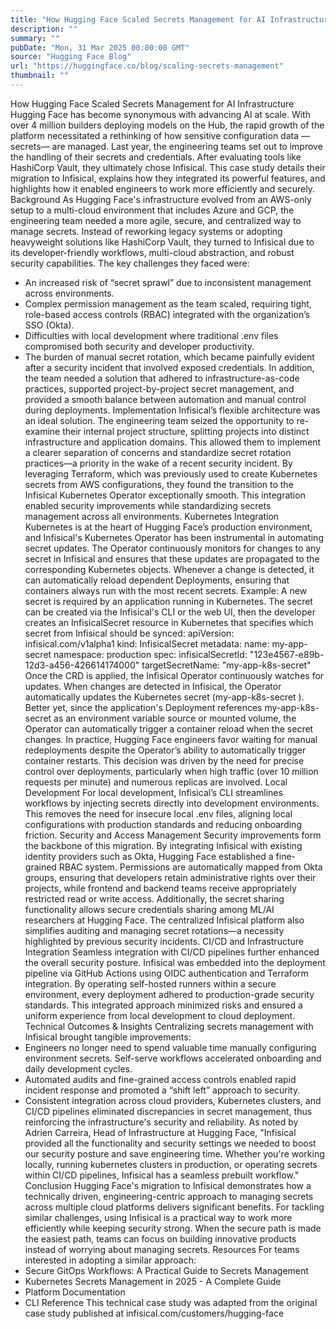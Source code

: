 ```yaml
---
title: "How Hugging Face Scaled Secrets Management for AI Infrastructure"
description: ""
summary: ""
pubDate: "Mon, 31 Mar 2025 00:00:00 GMT"
source: "Hugging Face Blog"
url: "https://huggingface.co/blog/scaling-secrets-management"
thumbnail: ""
---
```


How Hugging Face Scaled Secrets Management for AI Infrastructure
Hugging Face has become synonymous with advancing AI at scale. With over 4 million builders deploying models on the Hub, the rapid growth of the platform necessitated a rethinking of how sensitive configuration data —secrets— are managed.
Last year, the engineering teams set out to improve the handling of their secrets and credentials. After evaluating tools like HashiCorp Vault, they ultimately chose Infisical.
This case study details their migration to Infisical, explains how they integrated its powerful features, and highlights how it enabled engineers to work more efficiently and securely.
Background
As Hugging Face's infrastructure evolved from an AWS-only setup to a multi-cloud environment that includes Azure and GCP, the engineering team needed a more agile, secure, and centralized way to manage secrets. Instead of reworking legacy systems or adopting heavyweight solutions like HashiCorp Vault, they turned to Infisical due to its developer-friendly workflows, multi-cloud abstraction, and robust security capabilities.
The key challenges they faced were:
- An increased risk of “secret sprawl” due to inconsistent management across environments.
- Complex permission management as the team scaled, requiring tight, role-based access controls (RBAC) integrated with the organization’s SSO (Okta).
- Difficulties with local development where traditional .env files compromised both security and developer productivity.
- The burden of manual secret rotation, which became painfully evident after a security incident that involved exposed credentials.
In addition, the team needed a solution that adhered to infrastructure-as-code practices, supported project-by-project secret management, and provided a smooth balance between automation and manual control during deployments.
Implementation
Infisical’s flexible architecture was an ideal solution. The engineering team seized the opportunity to re-examine their internal project structure, splitting projects into distinct infrastructure and application domains. This allowed them to implement a clearer separation of concerns and standardize secret rotation practices—a priority in the wake of a recent security incident.
By leveraging Terraform, which was previously used to create Kubernetes secrets from AWS configurations, they found the transition to the Infisical Kubernetes Operator exceptionally smooth. This integration enabled security improvements while standardizing secrets management across all environments.
Kubernetes Integration
Kubernetes is at the heart of Hugging Face’s production environment, and Infisical's Kubernetes Operator has been instrumental in automating secret updates. The Operator continuously monitors for changes to any secret in Infisical and ensures that these updates are propagated to the corresponding Kubernetes objects. Whenever a change is detected, it can automatically reload dependent Deployments, ensuring that containers always run with the most recent secrets.
Example:
A new secret is required by an application running in Kubernetes. The secret can be created via the Infisical's CLI or the web UI, then the developer creates an InfisicalSecret
resource in Kubernetes that specifies which secret from Infisical should be synced:
apiVersion: infisical.com/v1alpha1
kind: InfisicalSecret
metadata:
name: my-app-secret
namespace: production
spec:
infisicalSecretId: "123e4567-e89b-12d3-a456-426614174000"
targetSecretName: "my-app-k8s-secret"
Once the CRD is applied, the Infisical Operator continuously watches for updates. When changes are detected in Infisical, the Operator automatically updates the Kubernetes secret (my-app-k8s-secret
).
Better yet, since the application's Deployment references my-app-k8s-secret
as an environment variable source or mounted volume, the Operator can automatically trigger a container reload when the secret changes.
In practice, Hugging Face engineers favor waiting for manual redeployments despite the Operator’s ability to automatically trigger container restarts. This decision was driven by the need for precise control over deployments, particularly when high traffic (over 10 million requests per minute) and numerous replicas are involved.
Local Development
For local development, Infisical’s CLI streamlines workflows by injecting secrets directly into development environments. This removes the need for insecure local .env files, aligning local configurations with production standards and reducing onboarding friction.
Security and Access Management
Security improvements form the backbone of this migration. By integrating Infisical with existing identity providers such as Okta, Hugging Face established a fine-grained RBAC system. Permissions are automatically mapped from Okta groups, ensuring that developers retain administrative rights over their projects, while frontend and backend teams receive appropriately restricted read or write access.
Additionally, the secret sharing functionality allows secure credentials sharing among ML/AI researchers at Hugging Face. The centralized Infisical platform also simplifies auditing and managing secret rotations—a necessity highlighted by previous security incidents.
CI/CD and Infrastructure Integration
Seamless integration with CI/CD pipelines further enhanced the overall security posture. Infisical was embedded into the deployment pipeline via GitHub Actions using OIDC authentication and Terraform integration. By operating self-hosted runners within a secure environment, every deployment adhered to production-grade security standards. This integrated approach minimized risks and ensured a uniform experience from local development to cloud deployment.
Technical Outcomes & Insights
Centralizing secrets management with Infisical brought tangible improvements:
- Engineers no longer need to spend valuable time manually configuring environment secrets. Self-serve workflows accelerated onboarding and daily development cycles.
- Automated audits and fine-grained access controls enabled rapid incident response and promoted a “shift left” approach to security.
- Consistent integration across cloud providers, Kubernetes clusters, and CI/CD pipelines eliminated discrepancies in secret management, thus reinforcing the infrastructure's security and reliability.
As noted by Adrien Carreira, Head of Infrastructure at Hugging Face,
"Infisical provided all the functionality and security settings we needed to boost our security posture and save engineering time. Whether you're working locally, running kubernetes clusters in production, or operating secrets within CI/CD pipelines, Infisical has a seamless prebuilt workflow."
Conclusion
Hugging Face's migration to Infisical demonstrates how a technically driven, engineering-centric approach to managing secrets across multiple cloud platforms delivers significant benefits. For tackling similar challenges, using Infisical is a practical way to work more efficiently while keeping security strong.
When the secure path is made the easiest path, teams can focus on building innovative products instead of worrying about managing secrets.
Resources
For teams interested in adopting a similar approach:
- Secure GitOps Workflows: A Practical Guide to Secrets Management
- Kubernetes Secrets Management in 2025 - A Complete Guide
- Platform Documentation
- CLI Reference
This technical case study was adapted from the original case study published at infisical.com/customers/hugging-face